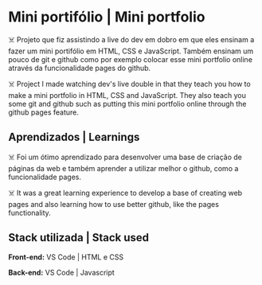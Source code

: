 # Mini portifólio | Mini portfolio

☠️ Projeto que fiz assistindo a live do dev em dobro em 
que eles ensinam a fazer um mini portifólio em HTML, CSS 
e JavaScript. Também ensinam um pouco de git e github 
como por exemplo colocar esse mini portfolio online 
através da funcionalidade pages do github.

☠️ Project I made watching dev's live double in
that they teach you how to make a mini portfolio in HTML, 
CSS and JavaScript. They also teach you some git and github
such as putting this mini portfolio online through the 
github pages feature.

## Aprendizados | Learnings

☠️ Foi um ótimo aprendizado para desenvolver uma base de 
criação de páginas da web e também aprender a utilizar
melhor o github, como a funcionalidade pages.

☠️ It was a great learning experience to develop a base of
creating web pages and also learning how to use
better github, like the pages functionality.

## Stack utilizada | Stack used

**Front-end:** VS Code | HTML e CSS

**Back-end:** VS Code | Javascript
